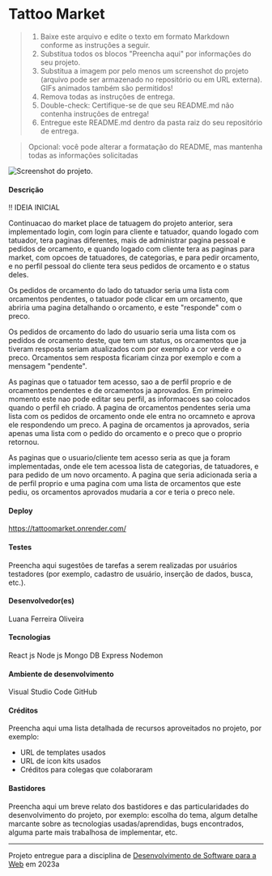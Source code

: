 # Tattoo Market

> 1. Baixe este arquivo e edite o texto em formato Markdown conforme as instruções a seguir.
> 2. Substitua todos os blocos "Preencha aqui" por informações do seu projeto. 
> 3. Substitua a imagem por pelo menos um screenshot do projeto (arquivo pode ser armazenado no repositório ou em URL externa). GIFs animados também são permitidos!
> 4. Remova todas as instruções de entrega.
> 5. Double-check: Certifique-se de que seu README.md não contenha instruções de entrega!
> 6. Entregue este README.md dentro da pasta raiz do seu repositório de entrega. 

> Opcional: você pode alterar a formatação do README, mas mantenha todas as informações solicitadas

![Screenshot do projeto](https://mdswanson.com/static/chops-ux-step-4.png "Screenshot do projeto").


#### Descrição

!! IDEIA INICIAL

Continuacao do market place de tatuagem do projeto anterior, sera implementado login, com login para cliente e tatuador, quando logado com tatuador, tera paginas diferentes, mais de administrar pagina pessoal e pedidos de orcamento, e quando logado com cliente tera as paginas para market, com opcoes de tatuadores, de categorias, e para pedir orcamento, e no perfil pessoal do cliente tera seus pedidos de orcamento e o status deles.

Os pedidos de orcamento do lado do tatuador seria uma lista com orcamentos pendentes, o tatuador pode clicar em um orcamento, que abriria uma pagina detalhando o orcamento, e este "responde" com o preco.

Os pedidos de orcamento do lado do usuario seria uma lista com os pedidos de orcamento deste, que tem um status, os orcamentos que ja tiveram resposta seriam atualizados com por exemplo a cor verde e o preco. Orcamentos sem resposta ficariam cinza por exemplo e com a mensagem "pendente".

As paginas que o tatuador tem acesso, sao a de perfil proprio e de orcamentos pendentes e de orcamentos ja aprovados. Em primeiro momento este nao pode editar seu perfil, as informacoes sao colocados quando o perfil eh criado. A pagina de orcamentos pendentes seria uma lista com os pedidos de orcamento onde ele entra no orcamneto e aprova ele respondendo um preco.  A pagina de orcamentos ja aprovados, seria apenas uma lista com o pedido do orcamento e o preco que o proprio retornou.

As paginas que o usuario/cliente tem acesso seria as que ja foram implementadas, onde ele tem acessoa lista de categorias, de tatuadores, e para pedido de um novo orcamento. A pagina que seria adicionada seria a de perfil proprio e uma pagina com uma lista de orcamentos que este pediu, os orcamentos aprovados mudaria a cor e teria o preco nele.



#### Deploy

https://tattoomarket.onrender.com/
#### Testes

Preencha aqui sugestões de tarefas a serem realizadas por usuários testadores (por exemplo, cadastro de usuário, inserção de dados, busca, etc.).

#### Desenvolvedor(es)
Luana Ferreira Oliveira


#### Tecnologias

React js
Node js
Mongo DB
Express
Nodemon

#### Ambiente de desenvolvimento

Visual Studio Code
GitHub
#### Créditos

Preencha aqui uma lista detalhada de recursos aproveitados no projeto, por exemplo:
- URL de templates usados
- URL de icon kits usados
- Créditos para colegas que colaboraram

#### Bastidores


Preencha aqui um breve relato dos bastidores e das particularidades do desenvolvimento do projeto, por exemplo: escolha do tema, algum detalhe marcante sobre as tecnologias usadas/aprendidas, bugs encontrados, alguma parte mais trabalhosa de implementar, etc.



---
Projeto entregue para a disciplina de [Desenvolvimento de Software para a Web](http://github.com/andreainfufsm/elc1090-2023a) em 2023a
